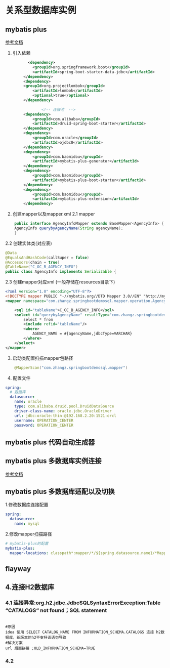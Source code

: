# 关系型数据库实例

## mybatis plus
[参考文档](https://blog.csdn.net/qq_43548590/article/details/130149066)
1. 引入依赖
```xml
          <dependency>
            <groupId>org.springframework.boot</groupId>
            <artifactId>spring-boot-starter-data-jdbc</artifactId>
        </dependency>
        <dependency>
        <groupId>org.projectlombok</groupId>
            <artifactId>lombok</artifactId>
            <optional>true</optional>
        </dependency>
        
                <!-- 连接池  -->
        <dependency>
            <groupId>com.alibaba</groupId>
            <artifactId>druid-spring-boot-starter</artifactId>
        </dependency>
        <dependency>
            <groupId>com.oracle</groupId>
            <artifactId>ojdbc8</artifactId>
        </dependency>
        <dependency>
            <groupId>com.baomidou</groupId>
            <artifactId>mybatis-plus-generator</artifactId>
        </dependency>
        <dependency>
            <groupId>com.baomidou</groupId>
            <artifactId>mybatis-plus-boot-starter</artifactId>
        </dependency>
        <dependency>
            <groupId>com.baomidou</groupId>
            <artifactId>mybatis-plus-extension</artifactId>
        </dependency>
```
2. 创建mapper以及mapper.xml
2.1 mapper
```java
    public interface AgencyInfoMapper extends BaseMapper<AgencyInfo> {
    AgencyInfo querybyAgencyName(String agencyName);
    }
 ```
2.2 创建实体类(对应表)
```java
@Data
@EqualsAndHashCode(callSuper = false)
@Accessors(chain = true)
@TableName("C_OC_B_AGENCY_INFO")
public class AgencyInfo implements Serializable {
```
2.3 创建mapper对应xml (一般存储在resources目录下)

```xml
<?xml version="1.0" encoding="UTF-8"?>
<!DOCTYPE mapper PUBLIC "-//mybatis.org//DTD Mapper 3.0//EN" "http://mybatis.org/dtd/mybatis-3-mapper.dtd">
<mapper namespace="com.zhangz.springbootdemosql.mapper.operation.AgencyInfoMapper">

    <sql id="tableName">C_OC_B_AGENCY_INFO</sql>
    <select id="querybyAgencyName" resultType="com.zhangz.springbootdemosql.entity.operation.AgencyInfo">
        select * from
        <include refid="tableName"/>
        <where>
            AGENCY_NAME = #{agencyName,jdbcType=VARCHAR}
        </where>
    </select>
</mapper>
```
3. 启动类配置扫描mapper包路径
```java
    @MapperScan("com.zhangz.springbootdemosql.mapper")
```
4. 配置文件
```yml
spring:
  # 数据库
  datasource:
    name: oracle
    type: com.alibaba.druid.pool.DruidDataSource
    driver-class-name: oracle.jdbc.OracleDriver
    url: jdbc:oracle:thin:@192.168.2.20:1521:orcl
    username: OPERATION_CENTER
    password: OPERATION_CENTER

```
## mybatis plus 代码自动生成器

## mybatis plus 多数据库实例连接
[参考文档](https://www.cnblogs.com/kobe-lin/p/11893455.html)

## mybatis plus 多数据库适配以及切换
1.修改数据库连接配置
```yml
spring:
  datasource:
    name: mysql
```
2.修改mapper扫描路径
```yml
# mybatis-plus的配置
mybatis-plus:
  mapper-locations: classpath*:mapper/*/${spring.datasource.name}/*Mapper.xml
```
## flayway 

## 4.连接H2数据库
### 4.1 连接异常:org.h2.jdbc.JdbcSQLSyntaxErrorException:Table “CATALOGS“ not found；SQL statement
```shell

#原因
idea 使用 SELECT CATALOG_NAME FROM INFORMATION_SCHEMA.CATALOGS 连接 h2数据库，新版本的h2不支持该语句导致
#解决方案
url 后面拼接 ;OLD_INFORMATION_SCHEMA=TRUE
```
### 4.2 

